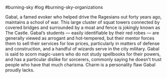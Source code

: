#burning-sky #log #burning-sky-organizations

Gabal, a famed evoker who helped drive the
Ragesians out forty years ago, maintains a school
of war. This large cluster of squat towers connected
by covered bridges and surrounded by a moat and
fence is jokingly known as The Castle. Gabal’s students
— easily identifiable by their red robes — are
generally viewed as arrogant and hot-tempered, but
their mentor forces them to sell their services for
low prices, particularly in matters of defense and
construction, and a handful of wizards serve in the
city military.
Gabal is said to scorn magic-users who do not
study spellbooks for their powers, and has a particular
dislike for sorcerers, commonly saying he doesn’t
trust people who have that much charisma. Charm
is a personality flaw Gabal proudly lacks.

